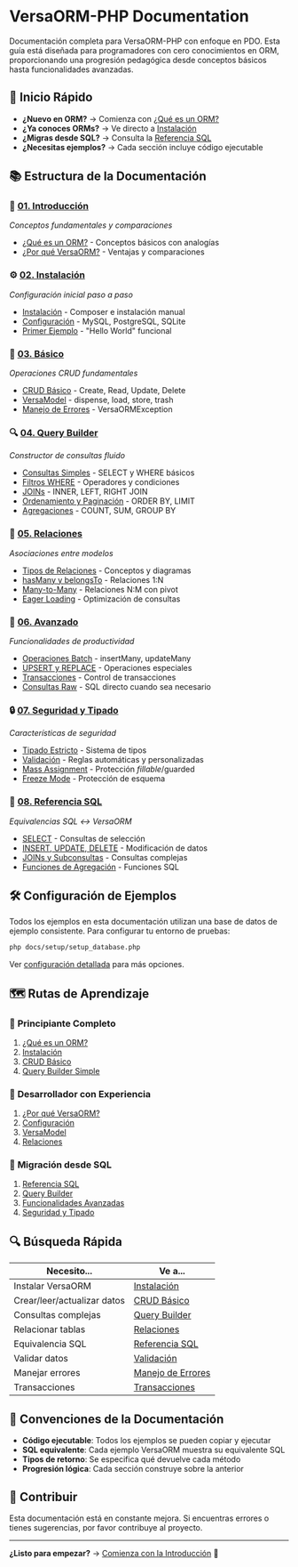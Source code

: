 # VersaORM-PHP Documentation

Documentación completa para VersaORM-PHP con enfoque en PDO. Esta guía está diseñada para programadores con cero conocimientos en ORM, proporcionando una progresión pedagógica desde conceptos básicos hasta funcionalidades avanzadas.

## 🚀 Inicio Rápido

- **¿Nuevo en ORM?** → Comienza con [¿Qué es un ORM?](01-introduccion/que-es-orm.md)
- **¿Ya conoces ORMs?** → Ve directo a [Instalación](02-instalacion/instalacion.md)
- **¿Migras desde SQL?** → Consulta la [Referencia SQL](08-referencia-sql/)
- **¿Necesitas ejemplos?** → Cada sección incluye código ejecutable

## 📚 Estructura de la Documentación

### 📖 [01. Introducción](01-introduccion/)
*Conceptos fundamentales y comparaciones*
- [¿Qué es un ORM?](01-introduccion/que-es-orm.md) - Conceptos básicos con analogías
- [¿Por qué VersaORM?](01-introduccion/por-que-versaorm.md) - Ventajas y comparaciones

### ⚙️ [02. Instalación](02-instalacion/)
*Configuración inicial paso a paso*
- [Instalación](02-instalacion/instalacion.md) - Composer e instalación manual
- [Configuración](02-instalacion/configuracion.md) - MySQL, PostgreSQL, SQLite
- [Primer Ejemplo](02-instalacion/primer-ejemplo.md) - "Hello World" funcional

### 🔧 [03. Básico](03-basico/)
*Operaciones CRUD fundamentales*
- [CRUD Básico](03-basico/crud-basico.md) - Create, Read, Update, Delete
- [VersaModel](03-basico/versamodel.md) - dispense, load, store, trash
- [Manejo de Errores](03-basico/manejo-errores.md) - VersaORMException

### 🔍 [04. Query Builder](04-query-builder/)
*Constructor de consultas fluido*
- [Consultas Simples](04-query-builder/consultas-simples.md) - SELECT y WHERE básicos
- [Filtros WHERE](04-query-builder/filtros-where.md) - Operadores y condiciones
- [JOINs](04-query-builder/joins.md) - INNER, LEFT, RIGHT JOIN
- [Ordenamiento y Paginación](04-query-builder/ordenamiento-paginacion.md) - ORDER BY, LIMIT
- [Agregaciones](04-query-builder/agregaciones.md) - COUNT, SUM, GROUP BY

### 🔗 [05. Relaciones](05-relaciones/)
*Asociaciones entre modelos*
- [Tipos de Relaciones](05-relaciones/tipos-relaciones.md) - Conceptos y diagramas
- [hasMany y belongsTo](05-relaciones/hasMany-belongsTo.md) - Relaciones 1:N
- [Many-to-Many](05-relaciones/many-to-many.md) - Relaciones N:M con pivot
- [Eager Loading](05-relaciones/eager-loading.md) - Optimización de consultas

### 🚀 [06. Avanzado](06-avanzado/)
*Funcionalidades de productividad*
- [Operaciones Batch](06-avanzado/operaciones-batch.md) - insertMany, updateMany
- [UPSERT y REPLACE](06-avanzado/upsert-replace.md) - Operaciones especiales
- [Transacciones](06-avanzado/transacciones.md) - Control de transacciones
- [Consultas Raw](06-avanzado/consultas-raw.md) - SQL directo cuando sea necesario

### 🔒 [07. Seguridad y Tipado](07-seguridad-tipado/)
*Características de seguridad*
- [Tipado Estricto](07-seguridad-tipado/tipado-estricto.md) - Sistema de tipos
- [Validación](07-seguridad-tipado/validacion.md) - Reglas automáticas y personalizadas
- [Mass Assignment](07-seguridad-tipado/mass-assignment.md) - Protección $fillable/$guarded
- [Freeze Mode](07-seguridad-tipado/freeze-mode.md) - Protección de esquema

### 📖 [08. Referencia SQL](08-referencia-sql/)
*Equivalencias SQL ↔ VersaORM*
- [SELECT](08-referencia-sql/select.md) - Consultas de selección
- [INSERT, UPDATE, DELETE](08-referencia-sql/insert-update-delete.md) - Modificación de datos
- [JOINs y Subconsultas](08-referencia-sql/joins-subqueries.md) - Consultas complejas
- [Funciones de Agregación](08-referencia-sql/funciones-agregacion.md) - Funciones SQL

## 🛠️ Configuración de Ejemplos

Todos los ejemplos en esta documentación utilizan una base de datos de ejemplo consistente. Para configurar tu entorno de pruebas:

```bash
php docs/setup/setup_database.php
```

Ver [configuración detallada](setup/README.md) para más opciones.

## 🗺️ Rutas de Aprendizaje

### 👶 **Principiante Completo**
1. [¿Qué es un ORM?](01-introduccion/que-es-orm.md)
2. [Instalación](02-instalacion/instalacion.md)
3. [CRUD Básico](03-basico/crud-basico.md)
4. [Query Builder Simple](04-query-builder/consultas-simples.md)

### 🏃 **Desarrollador con Experiencia**
1. [¿Por qué VersaORM?](01-introduccion/por-que-versaorm.md)
2. [Configuración](02-instalacion/configuracion.md)
3. [VersaModel](03-basico/versamodel.md)
4. [Relaciones](05-relaciones/)

### 🚀 **Migración desde SQL**
1. [Referencia SQL](08-referencia-sql/)
2. [Query Builder](04-query-builder/)
3. [Funcionalidades Avanzadas](06-avanzado/)
4. [Seguridad y Tipado](07-seguridad-tipado/)

## 🔍 Búsqueda Rápida

| Necesito... | Ve a... |
|-------------|---------|
| Instalar VersaORM | [Instalación](02-instalacion/instalacion.md) |
| Crear/leer/actualizar datos | [CRUD Básico](03-basico/crud-basico.md) |
| Consultas complejas | [Query Builder](04-query-builder/) |
| Relacionar tablas | [Relaciones](05-relaciones/) |
| Equivalencia SQL | [Referencia SQL](08-referencia-sql/) |
| Validar datos | [Validación](07-seguridad-tipado/validacion.md) |
| Manejar errores | [Manejo de Errores](03-basico/manejo-errores.md) |
| Transacciones | [Transacciones](06-avanzado/transacciones.md) |

## 📝 Convenciones de la Documentación

- **Código ejecutable**: Todos los ejemplos se pueden copiar y ejecutar
- **SQL equivalente**: Cada ejemplo VersaORM muestra su equivalente SQL
- **Tipos de retorno**: Se especifica qué devuelve cada método
- **Progresión lógica**: Cada sección construye sobre la anterior

## 🤝 Contribuir

Esta documentación está en constante mejora. Si encuentras errores o tienes sugerencias, por favor contribuye al proyecto.

---

**¿Listo para empezar?** → [Comienza con la Introducción](01-introduccion/) 🚀
